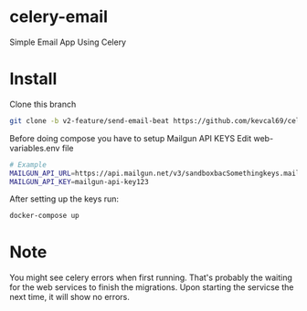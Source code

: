 # celery-email
Simple Email App Using Celery


# Install
Clone this branch
```Bash
git clone -b v2-feature/send-email-beat https://github.com/kevcal69/celery-email.git
```

Before doing compose you have to setup Mailgun API KEYS
Edit web-variables.env file
```Bash
# Example
MAILGUN_API_URL=https://api.mailgun.net/v3/sandboxbacSomethingkeys.mailgun.org/messages
MAILGUN_API_KEY=mailgun-api-key123
```
After setting up the keys run:
```Bash
docker-compose up
```


# Note
You might see celery errors when first running. That's probably the waiting for the web services to finish the migrations.
Upon starting the servicse the next time, it will show no errors.
